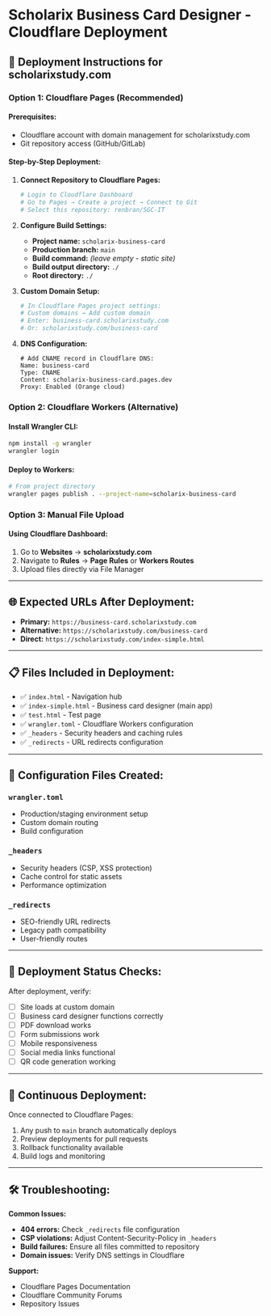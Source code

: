# Scholarix Business Card Designer - Cloudflare Deployment

## 🚀 Deployment Instructions for scholarixstudy.com

### Option 1: Cloudflare Pages (Recommended)

#### Prerequisites:
- Cloudflare account with domain management for scholarixstudy.com
- Git repository access (GitHub/GitLab)

#### Step-by-Step Deployment:

1. **Connect Repository to Cloudflare Pages:**
   ```bash
   # Login to Cloudflare Dashboard
   # Go to Pages → Create a project → Connect to Git
   # Select this repository: renbran/SGC-IT
   ```

2. **Configure Build Settings:**
   - **Project name:** `scholarix-business-card`
   - **Production branch:** `main`
   - **Build command:** *(leave empty - static site)*
   - **Build output directory:** `./`
   - **Root directory:** `./`

3. **Custom Domain Setup:**
   ```bash
   # In Cloudflare Pages project settings:
   # Custom domains → Add custom domain
   # Enter: business-card.scholarixstudy.com
   # Or: scholarixstudy.com/business-card
   ```

4. **DNS Configuration:**
   ```
   # Add CNAME record in Cloudflare DNS:
   Name: business-card
   Type: CNAME
   Content: scholarix-business-card.pages.dev
   Proxy: Enabled (Orange cloud)
   ```

### Option 2: Cloudflare Workers (Alternative)

#### Install Wrangler CLI:
```bash
npm install -g wrangler
wrangler login
```

#### Deploy to Workers:
```bash
# From project directory
wrangler pages publish . --project-name=scholarix-business-card
```

### Option 3: Manual File Upload

#### Using Cloudflare Dashboard:
1. Go to **Websites** → **scholarixstudy.com**
2. Navigate to **Rules** → **Page Rules** or **Workers Routes**
3. Upload files directly via File Manager

---

## 🌐 Expected URLs After Deployment:

- **Primary:** `https://business-card.scholarixstudy.com`
- **Alternative:** `https://scholarixstudy.com/business-card`
- **Direct:** `https://scholarixstudy.com/index-simple.html`

---

## 📋 Files Included in Deployment:

- ✅ `index.html` - Navigation hub
- ✅ `index-simple.html` - Business card designer (main app)
- ✅ `test.html` - Test page
- ✅ `wrangler.toml` - Cloudflare Workers configuration
- ✅ `_headers` - Security headers and caching rules
- ✅ `_redirects` - URL redirects configuration

---

## 🔧 Configuration Files Created:

### `wrangler.toml`
- Production/staging environment setup
- Custom domain routing
- Build configuration

### `_headers`
- Security headers (CSP, XSS protection)
- Cache control for static assets
- Performance optimization

### `_redirects`
- SEO-friendly URL redirects
- Legacy path compatibility
- User-friendly routes

---

## 🚦 Deployment Status Checks:

After deployment, verify:
- [ ] Site loads at custom domain
- [ ] Business card designer functions correctly
- [ ] PDF download works
- [ ] Form submissions work
- [ ] Mobile responsiveness
- [ ] Social media links functional
- [ ] QR code generation working

---

## 🔄 Continuous Deployment:

Once connected to Cloudflare Pages:
1. Any push to `main` branch automatically deploys
2. Preview deployments for pull requests
3. Rollback functionality available
4. Build logs and monitoring

---

## 🛠️ Troubleshooting:

**Common Issues:**
- **404 errors:** Check `_redirects` file configuration
- **CSP violations:** Adjust Content-Security-Policy in `_headers`
- **Build failures:** Ensure all files committed to repository
- **Domain issues:** Verify DNS settings in Cloudflare

**Support:**
- Cloudflare Pages Documentation
- Cloudflare Community Forums
- Repository Issues